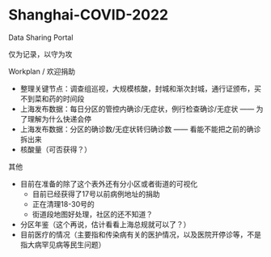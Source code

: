 # Shanghai-COVID-2022

Data Sharing Portal

仅为记录，以守为攻

Workplan / 欢迎捐助
- 整理关键节点：调查组巡视，大规模核酸，封城和渐次封城，通行证颁布，买不到菜和药的时间段
- 上海发布数据：每日分区的管控内确诊/无症状，例行检查确诊/无症状 —— 为了理解为什么快递会停
- 上海发布数据：分区的确诊数/无症状转归确诊数 —— 看能不能把之前的确诊拆出来
- 核酸量（可否获得？）

其他
- 目前在准备的除了这个表外还有分小区或者街道的可视化
  - 目前已经获得了17号以前病例地址的捐助
  - 正在清理18-30号的
  - 街道段地图好处理，社区的还不知道？
- 分区年鉴（这个再说，估计看看上海总规就可以了？）
- 目前医疗的情况（主要指和传染病有关的医护情况，以及医院开停诊等，不是指大病罕见病等民生问题）
